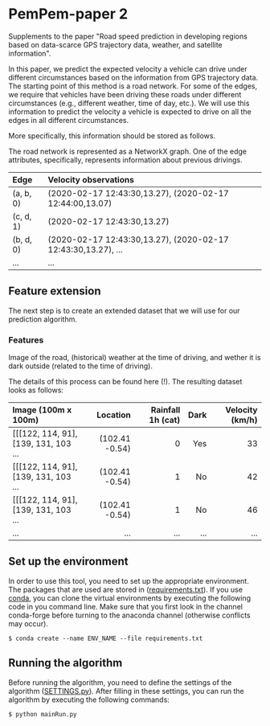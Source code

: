 # PemPem-paper 2
Supplements to the paper "Road speed prediction in developing regions based on data-scarce GPS trajectory data, weather, and satellite information".

[comment]: <> (Include authors)

In this paper, we predict the expected velocity a vehicle can drive under different circumstances based on the information from GPS trajectory data. The starting point of this method is a road network. For some of the edges, we require that vehicles have been driving these roads under different circumstances (e.g., different weather, time of day, etc.). We will use this information to predict the velocity a vehicle is expected to drive on all the edges in all different circumstances.  

More specifically, this information should be stored as follows. 








The road network is represented as a NetworkX graph. One of the edge attributes, specifically, represents information about previous drivings. 

| Edge                | Velocity observations|
| :------------------ |:-------|
| (a, b, 0) |(2020-02-17 12:43:30,13.27), (2020-02-17 12:44:00,13.07)|
| (c, d, 1) |(2020-02-17 12:43:30,13.27)|
| (b, d, 0) |(2020-02-17 12:43:30,13.27), (2020-02-17 12:43:30,13.27), ...|
| ... | ... | 


## Feature extension
The next step is to create an extended dataset that we will use for our prediction algorithm. 

### Features
Image of the road, (historical) weather at the time of driving, and wether it is dark outside (related to the time of driving).





The details of this process can be found here (!). The resulting dataset looks as follows:

|Image (100m x 100m) | Location | Rainfall 1h (cat) | Dark | Velocity (km/h) |
| :------------------ |-------:|--------:|------:|------:|
|[[[122, 114, 91], [139, 131, 103 ...| (102.41 -0.54) | 0 | Yes | 33 |
|[[[122, 114, 91], [139, 131, 103 ...| (102.41 -0.54) | 1 | No | 42 |
|[[[122, 114, 91], [139, 131, 103 ...| (102.41 -0.54) | 1 | No | 46|
| ... | ... | ... | ... | ... |



## Set up the environment
In order to use this tool, you need to set up the appropriate environment. The packages that are used are stored in ([requirements.txt](https://github.com/valentijnstienen/PemPem-paper/tree/main/requirements.txt)). If you use [conda](https://conda.io), you can clone the virtual environments by executing the following code in you command line. Make sure that you first look in the channel conda-forge before turning to the anaconda channel (otherwise conflicts may occur). 

```
$ conda create --name ENV_NAME --file requirements.txt
```

## Running the algorithm
Before running the algorithm, you need to define the settings of the algorithm ([SETTINGS.py](https://github.com/valentijnstienen/PemPem-paper/tree/main/SETTINGS.py)). After filling in these settings, you can run the algorithm by executing the following commands:

```
$ python mainRun.py
```

